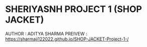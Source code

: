 # SHERIYASNH PROJECT 1  (SHOP JACKET)
AUTHOR : ADITYA SHARMA
PREIVEW : 
https://sharmaji122022.github.io/SHOP-JACKET-Project-1-/
